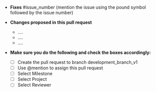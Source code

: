 - **Fixes** #issue_number (mention the issue using the pound symbol followed by the issue number)


- **Changes proposed in this pull request**
  -  ....
  -  ....
  -  ....

- **Make sure you do the following and check the boxes accordingly:** 
  - [ ] Create the pull request to branch development_branch_v1
  - [ ] Use @mention to assign this pull request
  - [ ] Select Milestone
  - [ ] Select Project
  - [ ] Select Reviewer

